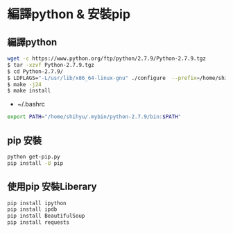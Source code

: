 # 編譯python & 安裝pip


## 編譯python
```sh
wget -c https://www.python.org/ftp/python/2.7.9/Python-2.7.9.tgz
$ tar -xzvf Python-2.7.9.tgz
$ cd Python-2.7.9/
$ LDFLAGS="-L/usr/lib/x86_64-linux-gnu" ./configure  --prefix=/home/shihyu/.mybin/python-2.7.9
$ make -j24
$ make install
```

- ~/.bashrc

```sh
export PATH="/home/shihyu/.mybin/python-2.7.9/bin:$PATH"
```

## pip 安裝

```sh
python get-pip.py
pip install -U pip
```

## 使用pip 安裝Liberary

```sh
pip install ipython
pip install ipdb
pip install BeautifulSoup
pip install requests
```
